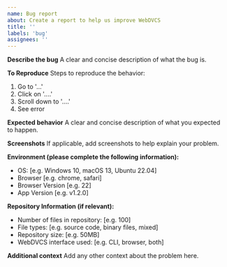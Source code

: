 ```yaml
---
name: Bug report
about: Create a report to help us improve WebDVCS
title: ''
labels: 'bug'
assignees: ''
---
```


**Describe the bug**
A clear and concise description of what the bug is.

**To Reproduce**
Steps to reproduce the behavior:
1. Go to '...'
2. Click on '....'
3. Scroll down to '....'
4. See error

**Expected behavior**
A clear and concise description of what you expected to happen.

**Screenshots**
If applicable, add screenshots to help explain your problem.

**Environment (please complete the following information):**
 - OS: [e.g. Windows 10, macOS 13, Ubuntu 22.04]
 - Browser [e.g. chrome, safari]
 - Browser Version [e.g. 22]
 - App Version [e.g. v1.2.0]

**Repository Information (if relevant):**
 - Number of files in repository: [e.g. 100]
 - File types: [e.g. source code, binary files, mixed]
 - Repository size: [e.g. 50MB]
 - WebDVCS interface used: [e.g. CLI, browser, both]

**Additional context**
Add any other context about the problem here.